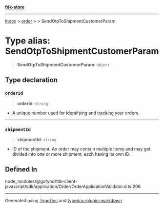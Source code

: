 [**fdk-store**](../../../README.md)
***

[Index](../../../API.md) > [order](../../README.md) > [<internal>](../README.md) > SendOtpToShipmentCustomerParam

# Type alias: SendOtpToShipmentCustomerParam

> **SendOtpToShipmentCustomerParam**: `object`

## Type declaration

### `orderId`

> **orderId**: `string`

- A unique number used for identifying and
tracking your orders.

***

### `shipmentId`

> **shipmentId**: `string`

- ID of the shipment. An order may contain
multiple items and may get divided into one or more shipment, each having
its own ID.

## Defined In

node\_modules/@gofynd/fdk-client-javascript/sdk/application/Order/OrderApplicationValidator.d.ts:206

***
Generated using [TypeDoc](https://typedoc.org/) and [typedoc-plugin-markdown](https://www.npmjs.com/package/typedoc-plugin-markdown)
